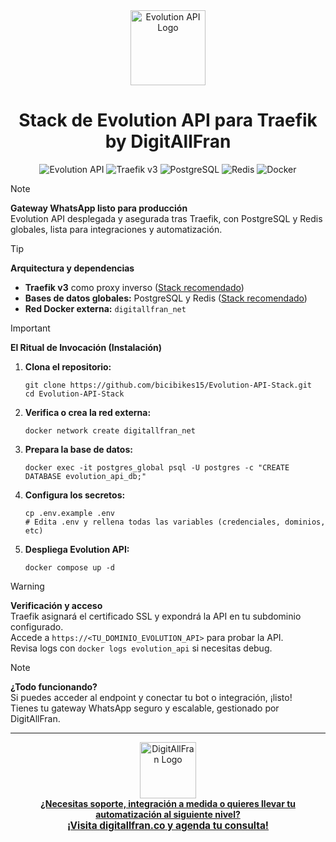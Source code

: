 <div align="center">
  <img src="https://raw.githubusercontent.com/EvolutionAPI/evolution-api/main/docs/logo.png" alt="Evolution API Logo" width="120"/>
  <h1 align="center">Stack de Evolution API para Traefik by DigitAllFran</h1>
  <p>
    <img src="https://img.shields.io/badge/Evolution%20API-v2.x-green?style=for-the-badge" alt="Evolution API"/>
    <img src="https://img.shields.io/badge/Traefik-v3-blueviolet?style=for-the-badge&logo=traefikproxy&logoColor=white" alt="Traefik v3"/>
    <img src="https://img.shields.io/badge/PostgreSQL-4169E1?style=for-the-badge&logo=postgresql&logoColor=white" alt="PostgreSQL"/>
    <img src="https://img.shields.io/badge/Redis-DC382D?style=for-the-badge&logo=redis&logoColor=white" alt="Redis"/>
    <img src="https://img.shields.io/badge/Docker-2496ED?style=for-the-badge&logo=docker&logoColor=white" alt="Docker"/>
  </p>
</div>

> [!NOTE]
> **Gateway WhatsApp listo para producción**  
> Evolution API desplegada y asegurada tras Traefik, con PostgreSQL y Redis globales, lista para integraciones y automatización.

> [!TIP]
> **Arquitectura y dependencias**
> - **Traefik v3** como proxy inverso ([Stack recomendado](https://github.com/bicibikes15/Traefik))
> - **Bases de datos globales:** PostgreSQL y Redis ([Stack recomendado](https://github.com/bicibikes15/Globals-Databases))
> - **Red Docker externa:** `digitallfran_net`

> [!IMPORTANT]
> **El Ritual de Invocación (Instalación)**
> 1. **Clona el repositorio:**
>    ```
>    git clone https://github.com/bicibikes15/Evolution-API-Stack.git
>    cd Evolution-API-Stack
>    ```
> 2. **Verifica o crea la red externa:**
>    ```
>    docker network create digitallfran_net
>    ```
> 3. **Prepara la base de datos:**
>    ```
>    docker exec -it postgres_global psql -U postgres -c "CREATE DATABASE evolution_api_db;"
>    ```
> 4. **Configura los secretos:**
>    ```
>    cp .env.example .env
>    # Edita .env y rellena todas las variables (credenciales, dominios, etc)
>    ```
> 5. **Despliega Evolution API:**
>    ```
>    docker compose up -d
>    ```

> [!WARNING]
> **Verificación y acceso**  
> Traefik asignará el certificado SSL y expondrá la API en tu subdominio configurado.  
> Accede a `https://<TU_DOMINIO_EVOLUTION_API>` para probar la API.  
> Revisa logs con `docker logs evolution_api` si necesitas debug.

> [!NOTE]
> **¿Todo funcionando?**  
> Si puedes acceder al endpoint y conectar tu bot o integración, ¡listo!  
> Tienes tu gateway WhatsApp seguro y escalable, gestionado por DigitAllFran.

---

<div align="center">
  <a href="https://digitallfran.co" target="_blank">
    <img src="https://digitallfran.co/logo.svg" alt="DigitAllFran Logo" width="90"/><br>
    <b>¿Necesitas soporte, integración a medida o quieres llevar tu automatización al siguiente nivel?</b><br>
    <span style="font-size:1.1em;">
      <strong>¡Visita <u>digitallfran.co</u> y agenda tu consulta!</strong>
    </span>
  </a>
</div>

